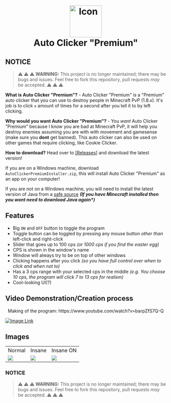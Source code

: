 <h1 align="center">
<img src="/assets/mouse.png" alt="Icon" width="100" height="100" </img>
<br>
Auto Clicker "Premium"
<br>
</h1>

## NOTICE
> :warning: :warning: :warning: **WARNING:** This project is no longer maintained; there may be bugs and issues. Feel free to fork this repository, pull requests *may* be accepted. :warning: :warning: :warning:

**What is Auto Clicker "Premium"?** -
 Auto Clicker "Premium" is a "Premium" auto clicker that you can use to destroy people in Minecraft PvP (1.8.x). It's job is to click `x` amount of times for a second after you tell it to by left clicking.

**Why would you want Auto Clicker "Premium"?** -
You *want* Auto Clicker "Premium" because I know you are bad at Minecraft PvP, it will help you destroy enemies assuming you are with with movement and gamesense (make sure you **dont** get banned). This auto clicker can also be used on other games that require clicking, like Cookie Clicker.

**How to download?**
Head over to [[Releases]](https://github.com/itsmarsss/AutoClickerPremium/releases) and download the latest version! 

If you are on a Windows machine, download `AutoClickerPremiumInstaller.zip`, this will install Auto Clicker "Premium" as an app on your computer! 

If you are not on a Windows machine, you will need to install the latest version of Java from a [safe source](https://www.oracle.com/java/technologies/downloads/) ***(If you have Minecraft installed then you wont need to download Java again\*)***

## Features
- Big `ON` and `OFF` button to toggle the program
- Toggle button can be toggled by pressing any mouse button *other than* left-click and right-click
- Slider that goes up to 100 cps *(or 1000 cps if you find the easter egg)*
- CPS is shown in the window's name
- Window will always try to be on top of other windows
- Clicking happens after you click *(so you have full control over when to click and when not to)*
- Has a 3 cps range with your selected cps in the middle *(e.g. You choose 10 cps, the program will click 7 to 13 cps for realism)*
- Cool-looking UI(?)

## Video Demonstration/Creation process
<p align="center">Making of the program: https://www.youtube.com/watch?v=barpZfS7Q-Q</p>

[![Image Link](https://img.youtube.com/vi/barpZfS7Q-Q/maxresdefault.jpg)](https://www.youtube.com/watch?v=barpZfS7Q-Q)

## Images

<table align="center">
  <tr>
     <td>Normal</td>
     <td>Insane</td>
     <td>Insane ON</td>
  </tr>
  <tr>
    <td><img src="assets/image0.png"></td>
    <td><img src="assets/image1.png"></td>
    <td><img src="assets/image2.png"></td>
  </tr>
 </table>

### NOTICE
> :warning: :warning: :warning: **WARNING:** This project is no longer maintained; there may be bugs and issues. Feel free to fork this repository, pull requests *may* be accepted. :warning: :warning: :warning:
